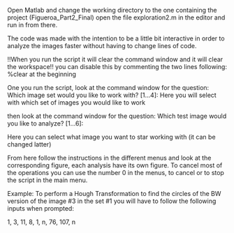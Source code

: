 Open Matlab and change the working directory to the one containing the project (Figueroa_Part2_Final) open the file exploration2.m in the editor and run in from there.

The code was made with the intention to be a little bit interactive in order to analyze the images faster without having to change lines of code.

!!When you run the script it will clear the command window and it will clear the workspace!! you can disable this by commenting the two lines following: 
%clear at the beginning

One you run the script, look at the command window for the question:
Which image set would you like to work with? [1...4]:
Here you will select with which set of images you would like to work

then look at the command window for the question:
Which test image would you like to analyze? [1...6]:

Here you can select what image you want to star working with (it can be changed latter)

From here follow the instructions in the different menus and look at the corresponding figure, each analysis have its own figure. To cancel most of the operations you can use the number 0 in the menus, to cancel or to stop the script in the main menu.

Example:
To perform a Hough Transformation to find the circles of the BW version of the image #3 in the set #1 you will have to follow the following inputs when prompted:

1, 3, 11, 8, 1, n, 76, 107, n